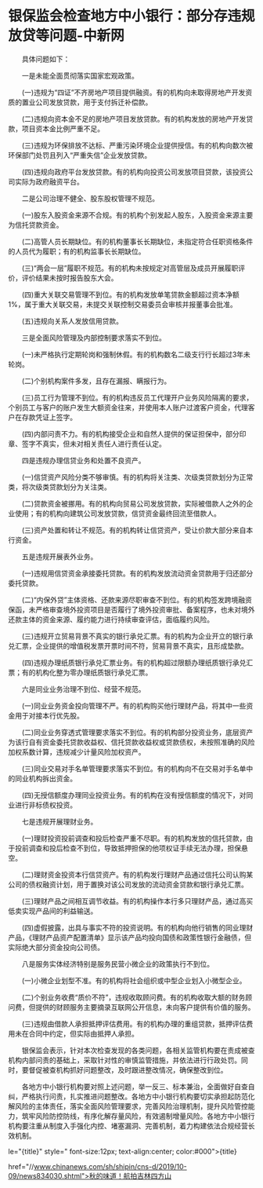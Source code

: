 # 银保监会检查地方中小银行：部分存违规放贷等问题-中新网

　　具体问题如下：

　　一是未能全面贯彻落实国家宏观政策。

　　(一)违规为“四证”不齐房地产项目提供融资。有的机构向未取得房地产开发资质的置业公司发放贷款，用于支付拆迁补偿款。

　　(二)违规向资本金不足的房地产项目发放贷款。有的机构发放的房地产开发贷款，项目资本金比例严重不足。

　　(三)违规为环保排放不达标、严重污染环境企业提供授信。有的机构向数次被环保部门处罚且列入“严重失信”企业发放贷款。

　　(四)违规向政府平台发放贷款。有的机构向投资公司发放项目贷款，该投资公司实际为政府融资平台。

　　二是公司治理不健全、股东股权管理不规范。

　　(一)股东入股资金来源不合规。有的机构个别发起人股东，入股资金来源主要为信托贷款资金。

　　(二)高管人员长期缺位。有的机构董事长长期缺位，未指定符合任职资格条件的人员代为履职；有的机构监事长长期缺位。

　　(三)“两会一层”履职不规范。有的机构未按规定对高管层及成员开展履职评价，评价结果未按时报告股东大会。

　　(四)重大关联交易管理不到位。有的机构发放单笔贷款金额超过资本净额1%，属于重大关联交易，未提交关联控制交易委员会审核并报董事会批准。

　　(五)违规向关系人发放信用贷款。

　　三是全面风险管理及内部控制要求落实不到位。

　　(一)未严格执行定期轮岗和强制休假。有的机构数名二级支行行长超过3年未轮岗。

　　(二)个别机构案件多发，且存在漏报、瞒报行为。

　　(三)员工行为管理不到位。有的机构违反员工代理开户业务风险隔离的要求，个别员工与客户的账户发生大额资金往来，并使用本人账户过渡客户资金，代理客户在存款凭证上签字。

　　(四)内部问责不力。有的机构接受企业和自然人提供的保证担保中，部分印章、签字不真实，但未对相关责任人进行责任认定。

　　四是违规办理信贷业务和处置不良资产。

　　(一)信贷资产风险分类不够审慎。有的机构将关注类、次级类贷款划分为正常类，将次级类贷款划分为关注类。

　　(二)贷款资金被挪用。有的机构向贸易公司发放贷款，实际被借款人之外的企业使用；有的机构向建筑公司发放贷款，信贷资金最终回流至借款人。

　　(三)资产处置和转让不规范。有的机构转让信贷资产，受让价款大部分来自本行资金。

　　五是违规开展表外业务。

　　(一)违规用信贷资金承接委托贷款。有的机构发放流动资金贷款用于归还部分委托贷款。

　　(二)“内保外贷”主体资格、还款来源尽职审查不到位。有的机构签发跨境融资保函，未严格审查境外投资项目是否履行了境外投资审批、备案程序，也未对境外还款主体的资金来源、履约能力进行持续审查评估，面临履约风险。

　　(三)违规开立贸易背景不真实的银行承兑汇票。有的机构为企业开立的银行承兑汇票，企业提供的增值税发票开票时间不符，贸易背景不真实，且形成垫款。

　　(四)违规办理纸质银行承兑汇票业务。有的机构超过限额办理纸质银行承兑汇票；有的机构化整为零办理纸质银行承兑汇票。

　　六是同业业务治理不到位、经营不规范。

　　(一)同业业务资金投向管理不严。有的机构购买他行理财产品，将其中一些资金用于对接本行优先股。

　　(二)同业业务穿透式管理要求落实不到位。有的机构部分投资业务，底层资产为该行自有资金委托贷款收益权、信托贷款收益权或贷款债权，未按照准确的风险加权系数计算，违规减少计量风险加权资产。

　　(三)同业交易对手名单管理要求落实不到位。有的机构向不在交易对手名单中的同业机构拆出资金。

　　(四)无授信额度办理同业投资业务。有的机构在没有授信额度的情况下，对同业进行非标债权投资。

　　七是违规开展理财业务。

　　(一)理财投资投前调查和投后检查严重不尽职。有的机构发放的信托贷款，由于投前调查和投后检查不到位，导致抵押担保的他项权证手续无法办理，担保悬空。

　　(二)理财资金投资本行信贷资产。有的机构发行理财产品通过信托公司认购某公司的债权融资计划，用于置换对该公司发放的流动资金贷款和银行承兑汇票。

　　(三)理财产品之间相互调节收益。有的机构操作本行多只理财产品，通过高买低卖实现产品间的利益输送。

　　(四)虚假披露，出具与事实不符的投资说明。有的机构向他行销售的同业理财产品，《理财产品资产配置清单》显示该产品均投向国债和政策性银行金融债，但实际绝大部分资金投向公司债。

　　八是服务实体经济特别是服务民营小微企业的政策执行不到位。

　　(一)小微企业划型不准。有的机构将社会组织或中型企业划入小微型企业。

　　(二)个别业务收费“质价不符”，违规收取顾问费。有的机构收取大额的财务顾问费，但提供的财顾服务主要摘录互联网公开信息，未向客户提供有价值的服务。

　　(三)违规由借款人承担抵押评估费用。有的机构办理的重组贷款，抵押评估费用未在合同中约定，但实际由抵押人承担。

　　银保监会表示，针对本次检查发现的各类问题，各相关监管机构要在责成被查机构内部问责的基础上，采取针对性的审慎监管措施，并依法进行行政处罚。同时，要督促被查机构抓好问题整改，及时跟进整改情况，确保整改到位。

　　各地方中小银行机构要对照上述问题，举一反三、标本兼治，全面做好自查自纠，严格执行问责，扎实推进问题整改。各地方中小银行机构要切实承担起防范化解风险的主体责任，落实全面风险管理要求，完善风险治理机制，提升风险管控能力，筑牢风险防控防线，有序化解存量风险，有效遏制增量风险。各地方中小银行机构要注重从制度入手强化内控、堵塞漏洞、完善机制，着力构建依法合规经营长效机制。

le="{title}" style=" font-size:12px; text-align:center; color:#000">{title}

href="//www.chinanews.com/sh/shipin/cns-d/2019/10-09/news834030.shtml">秋的味道！航拍吉林四方山

